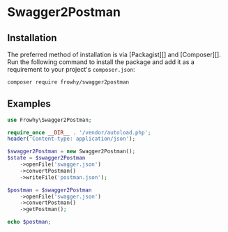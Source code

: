 # Swagger2Postman

## Installation

The preferred method of installation is via [Packagist][] and [Composer][]. Run the following command to install the package and add it as a requirement to your project's `composer.json`:

```bash
composer require frowhy/swagger2postman
```

## Examples
```php
use Frowhy\Swagger2Postman;

require_once __DIR__ . '/vendor/autoload.php';
header('Content-type: application/json');

$swagger2Postman = new Swagger2Postman();
$state = $swagger2Postman
    ->openFile('swagger.json')
    ->convertPostman()
    ->writeFile('postman.json');

$postman = $swagger2Postman
    ->openFile('swagger.json')
    ->convertPostman()
    ->getPostman();

echo $postman;
```
